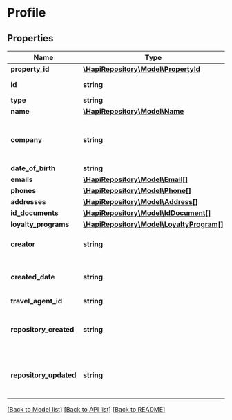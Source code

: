 # Profile

## Properties
Name | Type | Description | Notes
------------ | ------------- | ------------- | -------------
**property_id** | [**\HapiRepository\Model\PropertyId**](PropertyId.md) |  | [optional] 
**id** | **string** | reservation identifier | [optional] 
**type** | **string** | type of profile | [optional] 
**name** | [**\HapiRepository\Model\Name**](Name.md) |  | [optional] 
**company** | **string** | used to provide company name when name field is used for contact info | [optional] 
**date_of_birth** | **string** |  | [optional] 
**emails** | [**\HapiRepository\Model\Email[]**](Email.md) |  | [optional] 
**phones** | [**\HapiRepository\Model\Phone[]**](Phone.md) |  | [optional] 
**addresses** | [**\HapiRepository\Model\Address[]**](Address.md) |  | [optional] 
**id_documents** | [**\HapiRepository\Model\IdDocument[]**](IdDocument.md) |  | [optional] 
**loyalty_programs** | [**\HapiRepository\Model\LoyaltyProgram[]**](LoyaltyProgram.md) |  | [optional] 
**creator** | **string** | user or interface who created the profile | [optional] 
**created_date** | **string** | read-only date and time the profile was created | [optional] 
**travel_agent_id** | **string** | IATA number | [optional] 
**repository_created** | **string** | repository create date in YYYY-MM-DDThh:mm:ss.sss format | [optional] 
**repository_updated** | **string** | repository update date in YYYY-MM-DDThh:mm:ss.sss format | [optional] 

[[Back to Model list]](../README.md#documentation-for-models) [[Back to API list]](../README.md#documentation-for-api-endpoints) [[Back to README]](../README.md)

